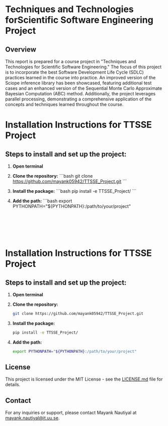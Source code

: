 # Techniques and Technologies forScientific Software Engineering Project

## Overview

This report is prepared for a course project in "Techniques and Technologies for Scientific Software Engineering." The focus of this project is to incorporate the best Software Development Life Cycle (SDLC) practices learned in the course into practice. An improved version of the Sciope inference library has been showcased, featuring additional test cases and an enhanced version of the Sequential Monte Carlo Approximate Bayesian Computation (ABC) method. Additionally, the project leverages parallel processing, demonstrating a comprehensive application of the concepts and techniques learned throughout the course.


# Installation Instructions for TTSSE Project

## Steps to install and set up the project:

1. **Open terminal**

2. **Clone the repository:**
   \`\`\`bash
   git clone https://github.com/mayank05942/TTSSE_Project.git
   \`\`\`

3. **Install the package:**
   \`\`\`bash
   pip install -e TTSSE_Project/
   \`\`\`

4. **Add the path:**
   \`\`\`bash
   export PYTHONPATH="${PYTHONPATH}:/path/to/your/project"
   ```






# Installation Instructions for TTSSE Project

## Steps to install and set up the project:

1. **Open terminal**

2. **Clone the repository:**
   ```bash
   git clone https://github.com/mayank05942/TTSSE_Project.git
    ```

3. **Install the package:**
    ```bash
   pip install -e TTSSE_Project/
     ```
   
4. **Add the path:**
    ```bash
   export PYTHONPATH="${PYTHONPATH}:/path/to/your/project"
     ```

    


## License

This project is licensed under the MIT License - see the [LICENSE.md](LICENSE.md) file for details.

## Contact

For any inquiries or support, please contact Mayank Nautiyal at [mayank.nautiyal@it.uu.se](mailto:your-email@example.com).
